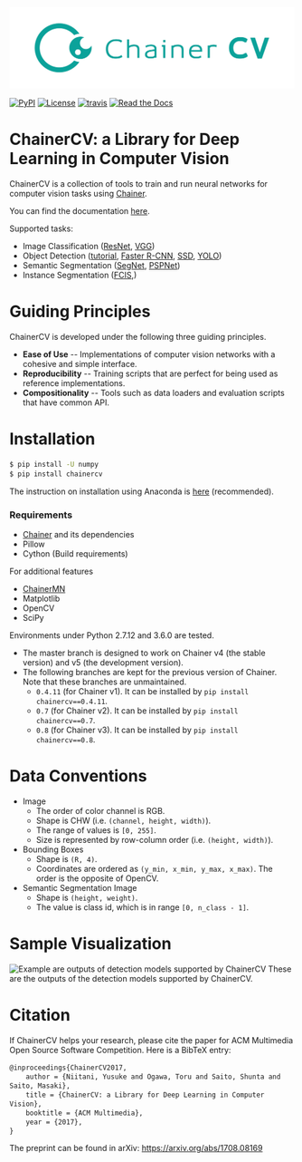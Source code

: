 [![](docs/images/logo.png)](http://chainercv.readthedocs.io/en/stable/)

[![PyPI](https://img.shields.io/pypi/v/chainercv.svg)](https://pypi.python.org/pypi/chainercv)
[![License](https://img.shields.io/github/license/chainer/chainercv.svg)](https://github.com/chainer/chainercv/blob/master/LICENSE)
[![travis](https://travis-ci.org/chainer/chainercv.svg?branch=master)](https://travis-ci.org/chainer/chainercv)
[![Read the Docs](https://media.readthedocs.org/static/projects/badges/passing.svg)](http://chainercv.readthedocs.io/en/latest/?badge=latest)

# ChainerCV: a Library for Deep Learning in Computer Vision

ChainerCV is a collection of tools to train and run neural networks for computer vision tasks using [Chainer](https://github.com/chainer/chainer).

You can find the documentation [here](http://chainercv.readthedocs.io/en/stable/).

Supported tasks:

+ Image Classification ([ResNet](examples/resnet), [VGG](examples/vgg))
+ Object Detection ([tutorial](http://chainercv.readthedocs.io/en/latest/tutorial/detection.html), [Faster R-CNN](examples/faster_rcnn), [SSD](examples/ssd), [YOLO](examples/yolo))
+ Semantic Segmentation ([SegNet](examples/segnet), [PSPNet](examples/pspnet))
+ Instance Segmentation ([FCIS](examples/fcis),)

# Guiding Principles
ChainerCV is developed under the following three guiding principles.

+ **Ease of Use** -- Implementations of computer vision networks with a cohesive and simple interface.
+ **Reproducibility** -- Training scripts that are perfect for being used as reference implementations.
+ **Compositionality** -- Tools such as data loaders and evaluation scripts that have common API.

# Installation

```bash
$ pip install -U numpy
$ pip install chainercv
```

The instruction on installation using Anaconda is [here](http://chainercv.readthedocs.io/en/stable/#install-guide) (recommended).

### Requirements

+ [Chainer](https://github.com/chainer/chainer) and its dependencies
+ Pillow
+ Cython (Build requirements)

For additional features

+ [ChainerMN](https://github.com/chainer/chainermn)
+ Matplotlib
+ OpenCV
+ SciPy

Environments under Python 2.7.12 and 3.6.0 are tested.

+ The master branch is designed to work on Chainer v4 (the stable version) and v5 (the development version).
+ The following branches are kept for the previous version of Chainer. Note that these branches are unmaintained.
    + `0.4.11` (for Chainer v1). It can be installed by `pip install chainercv==0.4.11`.
    + `0.7` (for Chainer v2). It can be installed by `pip install chainercv==0.7`.
    + `0.8` (for Chainer v3). It can be installed by `pip install chainercv==0.8`.

# Data Conventions

+ Image
  + The order of color channel is RGB.
  + Shape is CHW (i.e. `(channel, height, width)`).
  + The range of values is `[0, 255]`.
  + Size is represented by row-column order (i.e. `(height, width)`).
+ Bounding Boxes
  + Shape is `(R, 4)`.
  + Coordinates are ordered as `(y_min, x_min, y_max, x_max)`. The order is the opposite of OpenCV.
+ Semantic Segmentation Image
  + Shape is `(height, weight)`. 
  + The value is class id, which is in range `[0, n_class - 1]`.

# Sample Visualization

![Example are outputs of detection models supported by ChainerCV](https://user-images.githubusercontent.com/3014172/40634581-bb01f52a-6330-11e8-8502-ba3dacd81dc8.png)
These are the outputs of the detection models supported by ChainerCV.


# Citation

If ChainerCV helps your research, please cite the paper for ACM Multimedia Open Source Software Competition.
Here is a BibTeX entry:

```
@inproceedings{ChainerCV2017,
    author = {Niitani, Yusuke and Ogawa, Toru and Saito, Shunta and Saito, Masaki},
    title = {ChainerCV: a Library for Deep Learning in Computer Vision},
    booktitle = {ACM Multimedia},
    year = {2017},
}
```

The preprint can be found in arXiv: https://arxiv.org/abs/1708.08169
